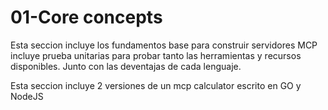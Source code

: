 # 01-Core concepts

Esta seccion incluye los fundamentos base para construir servidores MCP incluye prueba unitarias para probar tanto las herramientas y recursos disponibles. Junto con las deventajas
de cada lenguaje.

Esta seccion incluye 2 versiones de un mcp calculator escrito en GO y NodeJS